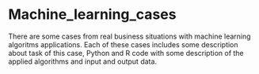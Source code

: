 # Machine_learning_cases
There are some cases from real business situations with machine learning algoritms applications. Each of these cases includes some description about task of this case, Python and R code with some description of the applied algorithms and input and output data.
